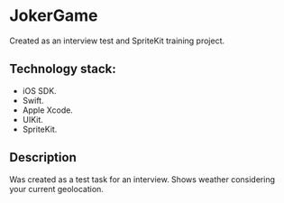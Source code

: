 # JokerGame

Created as an interview test and SpriteKit training project.

## Technology stack:
- iOS SDK.
- Swift.
- Apple Xcode.
- UIKit.
- SpriteKit.

## Description

Was created as a test task for an interview. Shows weather considering your current geolocation.
